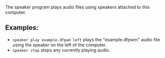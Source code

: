 The speaker program plays audio files using speakers attached to this computer.

## Examples:
- `speaker play example.dfpwm left` plays the "example.dfpwm" audio file using the speaker on the left of the computer.
- `speaker stop` stops any currently playing audio.
